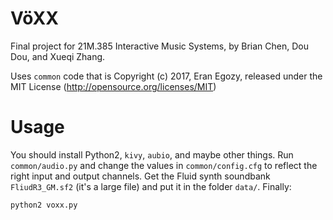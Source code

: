 # VöXX

Final project for 21M.385 Interactive Music Systems, by Brian Chen, Dou Dou, and Xueqi Zhang.

Uses `common` code that is Copyright (c) 2017, Eran Egozy, released under the MIT License (http://opensource.org/licenses/MIT)

# Usage

You should install Python2, `kivy`, `aubio`, and maybe other things. Run `common/audio.py` and change the values in `common/config.cfg` to reflect the right input and output channels. Get the Fluid synth soundbank `FliudR3_GM.sf2` (it's a large file) and put it in the folder `data/`. Finally:

```
python2 voxx.py
```
